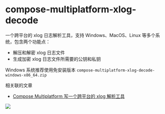# compose-multiplatform-xlog-decode

一个跨平台的 xlog 日志解析工具，支持 Windows、MacOS、Linux 等多个系统，包含两个功能点：

- 解压和解密 xlog 日志文件
- 生成加密 xlog 日志文件所需要的公钥和私钥

Windows 系统推荐使用免安装版本 `compose-multiplatform-xlog-decode-windows-x86_64.zip`

相关联的文章

- [Compose Multiplatform 写一个跨平台的 xlog 解析工具](https://juejin.cn/post/7378452954221084682)

![](https://github.com/user-attachments/assets/bfea1292-ace1-4d7e-8c52-8d66532b0a39)